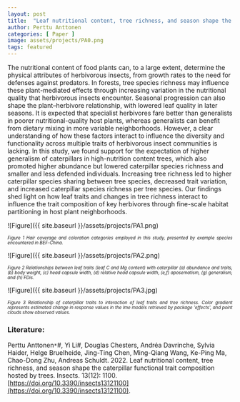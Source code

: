 ```yaml
---
layout: post
title:  "Leaf nutritional content, tree richness, and season shape the caterpillar functional trait composition hosted by trees"
author: Perttu Anttonen
categories: [ Paper ]
image: assets/projects/PA0.png
tags: featured
---
```

The nutritional content of food plants can, to a large extent, determine the physical attributes of herbivorous insects, from growth rates to the need for defenses against predators. In forests, tree species richness may influence these plant-mediated effects through increasing variation in the nutritional quality that herbivorous insects encounter. Seasonal progression can also shape the plant–herbivore relationship, with lowered leaf quality in later seasons. It is expected that specialist herbivores fare better than generalists in poorer nutritional-quality host plants, whereas generalists can benefit from dietary mixing in more variable neighborhoods. However, a clear understanding of how these factors interact to influence the diversity and functionality across multiple traits of herbivorous insect communities is lacking. In this study, we found support for the expectation of higher generalism of caterpillars in high-nutrition content trees, which also promoted higher abundance but lowered caterpillar species richness and smaller and less defended individuals. Increasing tree richness led to higher caterpillar species sharing between tree species, decreased trait variation, and increased caterpillar species richness per tree species. Our findings shed light on how leaf traits and changes in tree richness interact to influence the trait composition of key herbivores through fine-scale habitat partitioning in host plant neighborhoods.<br>

![Figure]({{ site.baseurl }}/assets/projects/PA1.png)
<p style='text-align: justify;' ><span style="font-style: italic; font-size:70%">Figure 1 Hair coverage and coloration categories employed in this study, presented by example species encountered in BEF-China.
</span></p>
![Figure]({{ site.baseurl }}/assets/projects/PA2.png)
<p style='text-align: justify;' ><span style="font-style: italic; font-size:70%">Figure 2 Relationships between leaf traits (leaf C and Mg content) with caterpillar (a) abundance and traits, (b) body weight, (c) head capsule width, (d) relative head capsule width, (e,f) aposematism, (g) generalism, and (h) FDis.
</span></p>
![Figure]({{ site.baseurl }}/assets/projects/PA3.jpg)
<p style='text-align: justify;' ><span style="font-style: italic; font-size:70%">Figure 3 Relationship of caterpillar traits to interaction of leaf traits and tree richness. Color gradient represents estimated change in response values in the lme models retrieved by package 'effects', and point clouds show observed values. 
</span></p>

### Literature:
Perttu Anttonen<code>&ast;</code>#, Yi Li#, Douglas Chesters, Andréa Davrinche, Sylvia Haider, Helge Bruelheide, Jing-Ting Chen, Ming-Qiang Wang, Ke-Ping Ma, Chao-Dong Zhu, Andreas Schuldt. 2022. Leaf nutritional content, tree richness, and season shape the caterpillar functional trait composition hosted by trees. Insects. 13(12): 1100. [https://doi.org/10.3390/insects13121100](https://doi.org/10.3390/insects13121100).
